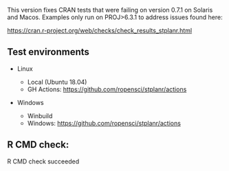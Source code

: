 This version fixes CRAN tests that were failing on version 0.7.1 on Solaris and Macos.
Examples only run on PROJ>6.3.1 to address issues found here: 

https://cran.r-project.org/web/checks/check_results_stplanr.html

## Test environments

* Linux
  - Local (Ubuntu 18.04) 
  - GH Actions: https://github.com/ropensci/stplanr/actions

* Windows
  - Winbuild
  - Windows: https://github.com/ropensci/stplanr/actions 

## R CMD check:

R CMD check succeeded
